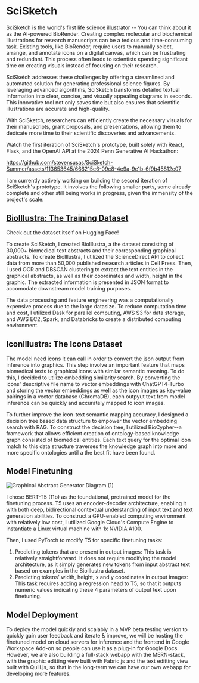 # SciSketch
SciSketch is the world's first life science illustrator -- You can think about it as the AI-powered BioRender. Creating complex molecular and biochemical illustrations for research manuscripts can be a tedious and time-consuming task. Existing tools, like BioRender, require users to manually select, arrange, and annotate icons on a digital canvas, which can be frustrating and redundant. This process often leads to scientists spending significant time on creating visuals instead of focusing on their research.

SciSketch addresses these challenges by offering a streamlined and automated solution for generating professional science figures. By leveraging advanced algorithms, SciSketch transforms detailed textual information into clear, concise, and visually appealing diagrams in seconds. This innovative tool not only saves time but also ensures that scientific illustrations are accurate and high-quality.

With SciSketch, researchers can efficiently create the necessary visuals for their manuscripts, grant proposals, and presentations, allowing them to dedicate more time to their scientific discoveries and advancements.

Watch the first iteration of SciSketch's prototype, built solely with React, Flask, and the OpenAI API at the 2024 Penn Generative AI Hackathon:


https://github.com/stevensusas/SciSketch-Summer/assets/113653645/666215e6-09c8-4e9a-9e1b-6f9b45812c07


I am currently actively working on building the second iteration of SciSketch's prototype. It involves the following smaller parts, some already complete and other still being works in progress, given the immensity of the project's scale:

## [BioIllustra: The Training Dataset](https://huggingface.co/datasets/stevensu123/BioIllustra)

Check out the dataset itself on Hugging Face!

To create SciSketch, I created BioIllustra, a the dataset consisting of 30,000+ biomedical text abstracts and their corresponding graphical abstracts. To create BioIllustra, I utilized the ScienceDirect API to collect data from more than 50,000 published research articles in Cell Press. Then, I used OCR and DBSCAN clustering to extract the text entities in the graphical abstracts, as well as their coordinates and width, height in the graphic. The extracted information is presented in JSON format to accomodate downstream model training purposes.

The data processing and feature engineering was a computationally expensive process due to the large datasize. To reduce computation time and cost, I utilized Dask for parallel computing, AWS S3 for data storage, and AWS EC2, Spark, and Databricks to create a distributed computing environment.

## IconIllustra: The Icons Dataset

The model need icons it can call in order to convert the json output from inference into graphics. This step involve an important feature that maps biomedical texts to graphical icons with similar semantic meaning. To do this, I decided to utilize embedding similarity search. By converting the icons' descriptive file name to vector embeddings with ChatGPT4-Turbo and storing the vector embeddings as well as the icon images as key-value pairings in a vector database (ChromaDB), each outpyut text from model inference can be quickly and accurately mapped to icon images.

To further improve the icon-text semantic mapping accuracy, I designed a decision tree based data structure to empower the vector embedding search with RAG. To construct the decision tree, I utilized BioCypher--a framework that allows efficient creation of ontology-based knowledge graph consisted of biomedical entities. Each text query for the optimal icon match to this data structure traverses the knowledge graph into more and more specific ontologies until a the best fit have been found.

## Model Finetuning

![Graphical Abstract Generator Diagram (1)](https://github.com/stevensusas/SciSketch-Summer/assets/113653645/2e7551ae-e833-4b53-ad92-543c279d370b)

I chose BERT-T5 (11b) as the foundational, pretrained model for the finetuning process. T5 uses an encoder-decoder architecture, enabling it with both deep, bidirectional contextual understanding of input text and text generation abilities. To construct a GPU-enabled computing environment with relatively low cost, I utilized Google Cloud's Compute Engine to instantiate a Linux virtual machine with 1x NVIDIA A100.

Then, I used PyTorch to modify T5 for specific finetuning tasks:

1. Predicting tokens that are present in output images: This task is relatively straightforward. It does not require modifying the model architecture, as it simply generates new tokens from input abstract text based on examples in the BioIllustra dataset.
2. Predicting tokens' width, height, x and y coordinates in output images: This task requires adding a regression head to T5, so that it outputs numeric values indicating these 4 parameters of output text upon finetuning.

## Model Deployment

To deploy the model quickly and scalably in a MVP beta testing version to quickly gain user feedback and iterate & improve, we will be hosting the finetuned model on cloud servers for inference and the frontend in Google Workspace Add-on so people can use it as a plug-in for Google Docs. However, we are also building a full-stack webapp with the MERN-stack, with the graphic editting view built with Fabric.js and the text editting view built with Quill.js, so that in the long-term we can have our own webapp for developing more features. 



